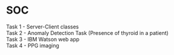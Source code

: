 # SOC
Task 1 - Server-Client classes  
Task 2 - Anomaly Detection Task (Presence of thyroid in a patient)  
Task 3 - IBM Watson web app  
Task 4 - PPG imaging
